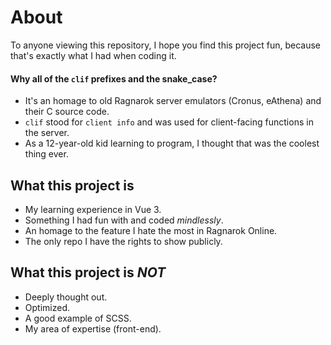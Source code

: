# About
To anyone viewing this repository, I hope you find this project fun, because that's exactly what I had when coding it.
#### Why all of the `clif` prefixes and the snake_case?
- It's an homage to old Ragnarok server emulators (Cronus, eAthena) and their C source code.
- `clif` stood for `client info` and was used for client-facing functions in the server.
- As a 12-year-old kid learning to program, I thought that was the coolest thing ever.
## What this project is
- My learning experience in Vue 3.
- Something I had fun with and coded *mindlessly*.
- An homage to the feature I hate the most in Ragnarok Online.
- The only repo I have the rights to show publicly.
## What this project is _NOT_
- Deeply thought out.
- Optimized.
- A good example of SCSS.
- My area of expertise (front-end).
